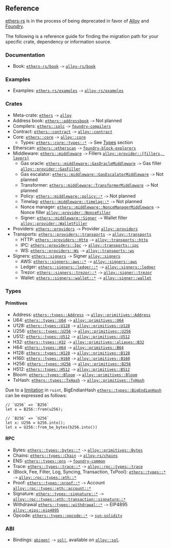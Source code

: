 ## Reference

[ethers-rs](https://github.com/gakonst/ethers-rs/) is in the process of being deprecated in favor of [Alloy](https://github.com/alloy-rs/) and [Foundry](https://github.com/foundry-rs/).

The following is a reference guide for finding the migration path for your specific crate, dependency or information source.

### Documentation

- Book: [`ethers-rs/book`](https://github.com/gakonst/ethers-rs/tree/master/book) `->` [`alloy-rs/book`](https://github.com/alloy-rs/book)

### Examples

- Examples: [`ethers-rs/examples`](https://github.com/gakonst/ethers-rs/tree/master/examples) `->` [`alloy-rs/examples`](https://github.com/alloy-rs/examples)

### Crates

- Meta-crate: [`ethers`](https://github.com/gakonst/ethers-rs/tree/master/ethers) `->` [`alloy`](https://github.com/alloy-rs/alloy/tree/main/crates/alloy)
- Address book: [`ethers::addressbook`](https://github.com/gakonst/ethers-rs/tree/master/ethers-addressbook) `->` Not planned
- Compilers: [`ethers::solc`](https://github.com/gakonst/ethers-rs/tree/master/ethers-solc) `->` [`foundry-compilers`](https://github.com/foundry-rs/compilers)
- Contract: [`ethers::contract`](https://github.com/gakonst/ethers-rs/tree/master/ethers-contract) `->` [`alloy::contract`](https://github.com/alloy-rs/alloy/tree/main/crates/contract)
- Core: [`ethers::core`](https://github.com/gakonst/ethers-rs/tree/master/ethers-core) `->` [`alloy::core`](https://github.com/alloy-rs/core)
  - Types: [`ethers::core::types::*`](https://github.com/gakonst/ethers-rs/tree/master/ethers-core/src/types) `->` See [Types](#types) section
- Etherscan: [`ethers::etherscan`](https://github.com/gakonst/ethers-rs/tree/master/ethers-etherscan) `->` [`foundry-block-explorers`](https://github.com/foundry-rs/block-explorers)
- Middleware: [`ethers::middleware`](https://github.com/gakonst/ethers-rs/tree/master/ethers-middleware) `->` Fillers [`alloy::provider::{fillers, layers}`](https://github.com/alloy-rs/alloy/tree/main/crates/provider/src)
  - Gas oracle: [`ethers::middleware::GasOracleMiddleware`](https://github.com/gakonst/ethers-rs/tree/master/ethers-middleware/src/gas_oracle/middleware.rs) `->` Gas filler [`alloy::provider::GasFiller`](https://github.com/alloy-rs/examples/tree/main/examples/fillers/examples/gas_filler.rs)
  - Gas escalator: [`ethers::middleware::GasEscalatorMiddleware`](https://github.com/gakonst/ethers-rs/tree/master/ethers-middleware/src/gas_escalator) `->` Not planned
  - Transformer: [`ethers::middleware::TransformerMiddleware`](https://github.com/gakonst/ethers-rs/tree/master/ethers-middleware/src/transformer) `->` Not planned
  - Policy: [`ethers::middleware::policy::*`](https://github.com/gakonst/ethers-rs/blob/master/ethers-middleware/src/policy.rs) `->` Not planned
  - Timelag: [`ethers::middleware::timelag::*`](https://github.com/gakonst/ethers-rs/tree/master/ethers-middleware/src/timelag) `->` Not planned
  - Nonce manager: [`ethers::middleware::NonceManagerMiddleware`](https://github.com/gakonst/ethers-rs/tree/master/ethers-middleware/src/nonce_manager.rs) `->` Nonce filler [`alloy::provider::NonceFiller`](https://github.com/alloy-rs/alloy/tree/main/crates/provider/src/fillers/nonce.rs)
  - Signer: [`ethers::middleware::Signer`](https://github.com/gakonst/ethers-rs/tree/master/ethers-middleware/src/signer.rs) `->` Wallet filler [`alloy::provider::WalletFiller`](https://github.com/alloy-rs/alloy/tree/main/crates/provider/src/fillers/wallet.rs)
- Providers: [`ethers::providers`](https://github.com/gakonst/ethers-rs/tree/master/ethers-providers) `->` Provider [`alloy::providers`](https://github.com/alloy-rs/alloy/tree/main/crates/provider)
- Transports: [`ethers::providers::transports`](https://github.com/gakonst/ethers-rs/tree/master/ethers-providers/src/rpc/transports) `->` [`alloy::transports`](https://github.com/alloy-rs/alloy/tree/main/crates/transport)
  - HTTP: [`ethers::providers::Http`](https://github.com/gakonst/ethers-rs/tree/master/ethers-providers/src/rpc/transports/http.rs) `->` [`alloy::transports::http`](https://github.com/alloy-rs/alloy/tree/main/crates/transport-http)
  - IPC: [`ethers::providers::Ipc`](https://github.com/gakonst/ethers-rs/tree/master/ethers-providers/src/rpc/transports/ipc.rs) `->` [`alloy::transports::ipc`](https://github.com/alloy-rs/alloy/tree/main/crates/transport-ipc)
  - WS: [`ethers::providers::Ws`](https://github.com/gakonst/ethers-rs/tree/master/ethers-providers/src/rpc/transports/ws) `->` [`alloy::transports::ws`](https://github.com/alloy-rs/alloy/tree/main/crates/transport-ws)
- Signers: [`ethers::signers`](https://github.com/gakonst/ethers-rs/tree/master/ethers-signers) `->` Signer [`alloy::signers`](https://github.com/alloy-rs/alloy/tree/main/crates/signer)
  - AWS: [`ethers::signers::aws::*`](https://github.com/gakonst/ethers-rs/tree/master/ethers-signers/src/aws) `->` [`alloy::signers::aws`](https://github.com/alloy-rs/alloy/tree/main/crates/signer-aws)
  - Ledger: [`ethers::signers::ledger::*`](https://github.com/gakonst/ethers-rs/tree/master/ethers-signers/src/ledger) `->` [`alloy::signers::ledger`](https://github.com/alloy-rs/alloy/tree/main/crates/signer-ledger)
  - Trezor: [`ethers::signers::trezor::*`](https://github.com/gakonst/ethers-rs/tree/master/ethers-signers/src/trezor) `->` [`alloy::signer::trezor`](https://github.com/alloy-rs/alloy/tree/main/crates/signer-trezor)
  - Wallet: [`ethers::signers::wallet::*`](https://github.com/gakonst/ethers-rs/tree/master/ethers-signers/src/wallet) `->` [`alloy::signer::wallet`](https://github.com/alloy-rs/alloy/tree/main/crates/signer-wallet)

### Types

#### Primitives

- Address: [`ethers::types::Address`](https://github.com/gakonst/ethers-rs/tree/master/ethers-core/src/types/mod.rs) `->` [`alloy::primitives::Address`](https://github.com/alloy-rs/core/tree/main/crates/primitives/src/lib.rs)
- U64: [`ethers::types::U64`](https://github.com/gakonst/ethers-rs/tree/master/ethers-core/src/types/mod.rs) `->` [`alloy::primitives::U64`](https://github.com/alloy-rs/core/tree/main/crates/primitives/src/lib.rs)
- U128: [`ethers::types::U128`](https://github.com/gakonst/ethers-rs/tree/master/ethers-core/src/types/mod.rs) `->` [`alloy::primitives::U128`](https://github.com/alloy-rs/core/tree/main/crates/primitives/src/lib.rs)
- U256: [`ethers::types::U256`](https://github.com/gakonst/ethers-rs/tree/master/ethers-core/src/types/mod.rs) `->` [`alloy::primitives::U256`](https://github.com/alloy-rs/core/tree/main/crates/primitives/src/lib.rs)
- U512: [`ethers::types::U512`](https://github.com/gakonst/ethers-rs/tree/master/ethers-core/src/types/mod.rs) `->` [`alloy::primitives::U512`](https://github.com/alloy-rs/core/tree/main/crates/primitives/src/lib.rs)
- H32: [`ethers::types::H32`](https://github.com/gakonst/ethers-rs/tree/master/ethers-core/src/types/mod.rs) `->` [`alloy::primitives::aliases::B32`](https://github.com/alloy-rs/core/tree/main/crates/primitives/src/lib.rs)
- H64: [`ethers::types::H64`](https://github.com/gakonst/ethers-rs/tree/master/ethers-core/src/types/mod.rs) `->` [`alloy::primitives::B64`](https://github.com/alloy-rs/core/tree/main/crates/primitives/src/lib.rs)
- H128: [`ethers::types::H128`](https://github.com/gakonst/ethers-rs/tree/master/ethers-core/src/types/mod.rs) `->` [`alloy::primitives::B128`](https://github.com/alloy-rs/core/tree/main/crates/primitives/src/lib.rs)
- H160: [`ethers::types::H160`](https://github.com/gakonst/ethers-rs/tree/master/ethers-core/src/types/mod.rs) `->` [`alloy::primitives::B160`](https://github.com/alloy-rs/core/tree/main/crates/primitives/src/lib.rs)
- H256: [`ethers::types::H256`](https://github.com/gakonst/ethers-rs/tree/master/ethers-core/src/types/mod.rs) `->` [`alloy::primitives::B256`](https://github.com/alloy-rs/core/tree/main/crates/primitives/src/lib.rs)
- H512: [`ethers::types::H512`](https://github.com/gakonst/ethers-rs/tree/master/ethers-core/src/types/mod.rs) `->` [`alloy::primitives::B512`](https://github.com/alloy-rs/core/tree/main/crates/primitives/src/lib.rs)
- Bloom: [`ethers::types::Bloom`](https://github.com/gakonst/ethers-rs/tree/master/ethers-core/src/types/mod.rs) `->` [`alloy::primitives::Bloom`](https://github.com/alloy-rs/core/tree/main/crates/primitives/src/lib.rs)
- TxHash: [`ethers::types::TxHash`](https://github.com/gakonst/ethers-rs/tree/master/ethers-core/src/types/mod.rs) `->` [`alloy::primitives::TxHash`](https://github.com/alloy-rs/core/tree/main/crates/primitives/src/lib.rs)

Due to a [limitation](https://github.com/alloy-rs/core/issues/554#issuecomment-1978620017) in `ruint`, BigEndianHash [`ethers::types::BigEndianHash`](https://github.com/gakonst/ethers-rs/tree/master/ethers-core/src/types/mod.rs) can be expressed as follows:

```rust,ignore
// `U256` => `B256`
let x = B256::from(u256);

// `B256` => `U256`
let x: U256 = b256.into();
let x = U256::from_be_bytes(b256.into())
```

#### RPC

- Bytes: [`ethers::types::bytes::*`](https://github.com/gakonst/ethers-rs/tree/master/ethers-core/src/types/bytes.rs) `->` [`alloy::primitives::Bytes`](https://github.com/alloy-rs/core/tree/main/crates/primitives/src/lib.rs)
- Chains: [`ethers::types::Chain`](https://github.com/gakonst/ethers-rs/tree/master/ethers-core/src/types/chain.rs) `->` [`alloy-rs/chains`](https://github.com/alloy-rs/chains)
- ENS: [`ethers::types::ens`](https://github.com/gakonst/ethers-rs/tree/master/ethers-core/src/types/ens.rs) `->` [`foundry-common`](https://github.com/foundry-rs/foundry/tree/master/crates/common/src/ens.rs)
- Trace: [`ethers::types::trace::*`](https://github.com/gakonst/ethers-rs/tree/master/ethers-core/src/types/trace) `->` [`alloy::rpc::types::trace`](https://github.com/alloy-rs/alloy/tree/main/crates/rpc-types-trace)
- {Block, Fee, Filter, Log, Syncing, Transaction, TxPool}: [`ethers::types::*`](https://github.com/gakonst/ethers-rs/tree/master/ethers-core/src/types) `->` [`alloy::rpc::types::eth::*`](https://github.com/alloy-rs/alloy/tree/main/crates/rpc-types/src/eth)
- Proof: [`ethers::types::proof::*`](https://github.com/gakonst/ethers-rs/tree/master/ethers-core/src/types/proof.rs) `->` Account [`alloy::rpc::types::eth::account::*`](https://github.com/alloy-rs/alloy/tree/main/crates/rpc-types/src/eth/account.rs)
- Signature: [`ethers::types::signature::*`](https://github.com/gakonst/ethers-rs/tree/master/ethers-core/src/types/signature.rs) `->` [`alloy::rpc::types::eth::transaction::signature::*`](https://github.com/alloy-rs/alloy/tree/main/crates/rpc-types/src/eth/transaction/signature.rs)
- Withdrawal [`ethers::types::withdrawal::*`](https://github.com/gakonst/ethers-rs/tree/master/ethers-core/src/types/withdrawal.rs) `->` EIP4895 [`alloy::eips::eip4895`](https://github.com/alloy-rs/alloy/tree/main/crates/eips/src/eip4895.rs)
- Opcode: [`ethers::types::opcode::*`](https://github.com/gakonst/ethers-rs/tree/master/ethers-core/src/types/opcode.rs) `->` [`syn-solidity`](https://github.com/alloy-rs/core/tree/main/crates/syn-solidity)

### ABI

- Bindings: [`abigen!`](https://github.com/gakonst/ethers-rs/tree/51fe937f6515689b17a3a83b74a05984ad3a7f11/ethers-contract/ethers-contract-abigen) `->` [`sol!`](https://github.com/alloy-rs/core/tree/main/crates/sol-types), available on [`alloy::sol`](https://github.com/alloy-rs/alloy/blob/aea7e07b4b335a3a35e3870a6c277d397d0f3932/crates/alloy/src/lib.rs#L52-L64).
